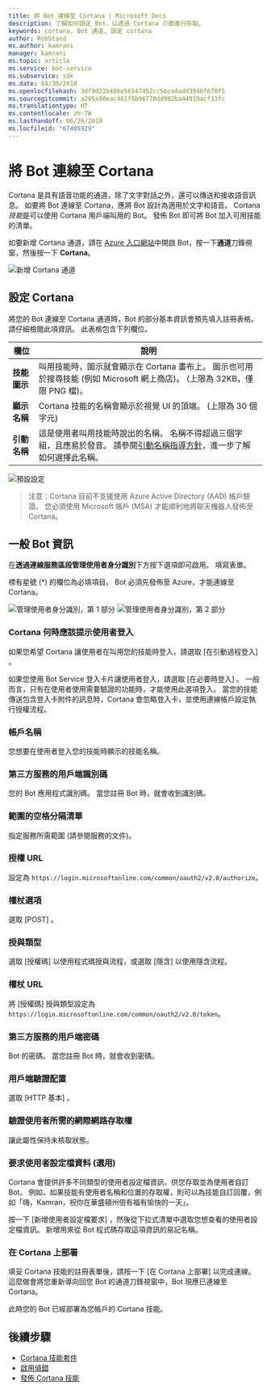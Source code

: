 ```yaml
---
title: 將 Bot 連線至 Cortana | Microsoft Docs
description: 了解如何設定 Bot，以透過 Cortana 介面進行存取。
keywords: cortana, Bot 通道, 設定 cortana
author: RobStand
ms.author: kamrani
manager: kamrani
ms.topic: article
ms.service: bot-service
ms.subservice: sdk
ms.date: 04/30/2018
ms.openlocfilehash: 3df9d22b486e56547452cc5bce4add3946f670f5
ms.sourcegitcommit: a295a90eac461f8b96770dd902ba44919acf33fc
ms.translationtype: HT
ms.contentlocale: zh-TW
ms.lasthandoff: 06/26/2019
ms.locfileid: "67405929"
---
```

# <a name="connect-a-bot-to-cortana"></a>將 Bot 連線至 Cortana

Cortana 是具有語音功能的通道，除了文字對話之外，還可以傳送和接收語音訊息。 如要將 Bot 連線至 Cortana，應將 Bot 設計為適用於文字和語音。 Cortana *技能*是可以使用 Cortana 用戶端叫用的 Bot。 發佈 Bot 即可將 Bot 加入可用技能的清單。

如要新增 Cortana 通道，請在 [Azure 入口網站](https://portal.azure.com/)中開啟 Bot，按一下**通道**刀鋒視窗，然後按一下 **Cortana**。

![新增 Cortana 通道](~/media/channels/cortana-addchannel.png)

## <a name="configure-cortana"></a>設定 Cortana

將您的 Bot 連線至 Cortana 通道時，Bot 的部分基本資訊會預先填入註冊表格。 請仔細檢閱此項資訊。 此表格包含下列欄位。

| 欄位 | 說明 |
|------|------|
| **技能圖示** | 叫用技能時，圖示就會顯示在 Cortana 畫布上。 圖示也可用於搜尋技能 (例如 Microsoft 網上商店)。 (上限為 32KB，僅限 PNG 檔)。|
| **顯示名稱** | Cortana 技能的名稱會顯示於視覺 UI 的頂端。 (上限為 30 個字元) |
| **引動名稱** | 這是使用者叫用技能時說出的名稱。 名稱不得超過三個字組，且應易於發音。 請參閱[引動名稱指導方針][invocation]，進一步了解如何選擇此名稱。|

![預設設定](~/media/channels/cortana-defaultsettings.png)

>注意：Cortana 目前不支援使用 Azure Active Directory (AAD) 帳戶驗證。 您必須使用 Microsoft 帳戶 (MSA) 才能順利地將聊天機器人發佈至 Cortana。

## <a name="general-bot-information"></a>一般 Bot 資訊

在**透過連線服務區段管理使用者身分識別**下方按下選項即可啟用。 填寫表單。

標有星號 (*) 的欄位為必填項目。 Bot 必須先發佈至 Azure，才能連線至 Cortana。

![管理使用者身分識別，第 1 部分](~/media/channels/cortana-manageidentity-1.png)
![管理使用者身分識別，第 2 部分](~/media/channels/cortana-manageidentity-2.png)

### <a name="when-should-cortana-prompt-for-a-user-to-sign-in"></a>Cortana 何時應該提示使用者登入

如果您希望 Cortana 讓使用者在叫用您的技能時登入，請選取 [在引動過程登入]  。

如果您使用 Bot Service 登入卡片讓使用者登入，請選取 [在必要時登入]  。 一般而言，只有在使用者使用需要驗證的功能時，才能使用此選項登入。 當您的技能傳送包含登入卡附件的訊息時，Cortana 會忽略登入卡，並使用連線帳戶設定執行授權流程。

### <a name="account-name"></a>帳戶名稱

您想要在使用者登入您的技能時顯示的技能名稱。

### <a name="client-id-for-third-party-services"></a>第三方服務的用戶端識別碼

您的 Bot 應用程式識別碼。 當您註冊 Bot 時，就會收到識別碼。

### <a name="space-separated-list-of-scopes"></a>範圍的空格分隔清單

指定服務所需範圍 (請參閱服務的文件)。

### <a name="authorization-url"></a>授權 URL

設定為 `https://login.microsoftonline.com/common/oauth2/v2.0/authorize`。

### <a name="token-options"></a>權杖選項

選取 [POST]  。

### <a name="grant-type"></a>授與類型

選取 [授權碼]  以使用程式碼授與流程，或選取 [隱含]  以使用隱含流程。

### <a name="token-url"></a>權杖 URL

將 [授權碼]  授與類型設定為 `https://login.microsoftonline.com/common/oauth2/v2.0/token`。

### <a name="client-secretpassword-for-third-party-services"></a>第三方服務的用戶端密碼

Bot 的密碼。 當您註冊 Bot 時，就會收到密碼。

### <a name="client-authentication-scheme"></a>用戶端驗證配置

選取 [HTTP 基本]  。

### <a name="internet-access-required-to-authenticate-users"></a>驗證使用者所需的網際網路存取權

讓此屬性保持未核取狀態。

### <a name="request-user-profile-data-optional"></a>要求使用者設定檔資料 (選用)

Cortana 會提供許多不同類型的使用者設定檔資訊，供您存取並為使用者自訂 Bot。 例如，如果技能有使用者名稱和位置的存取權，則可以為技能自訂回覆，例如「嗨，Kamran，祝你在華盛頓州倍有福有愉快的一天」。

按一下 [新增使用者設定檔要求]  ，然後從下拉式清單中選取您想查看的使用者設定檔資訊。 新增用來從 Bot 程式碼存取這項資訊的易記名稱。

### <a name="deploy-on-cortana"></a>在 Cortana 上部署

填妥 Cortana 技能的註冊表單後，請按一下 [在 Cortana 上部署]  以完成連線。 這麼做會將您重新導向回您 Bot 的通道刀鋒視窗中，Bot 現應已連線至 Cortana。

此時您的 Bot 已經部署為您帳戶的 Cortana 技能。

## <a name="next-steps"></a>後續步驟

* [Cortana 技能套件](https://aka.ms/CortanaSkillsKitOverview)
* [啟用偵錯](bot-service-debug-cortana-skill.md)
* [發佈 Cortana 技能][publish]

[invocation]: https://docs.microsoft.com/cortana/skills/cortana-invocation-guidelines
[publish]: https://docs.microsoft.com/cortana/skills/publish-skill
[CortanaEntity]: https://aka.ms/lgvcto
